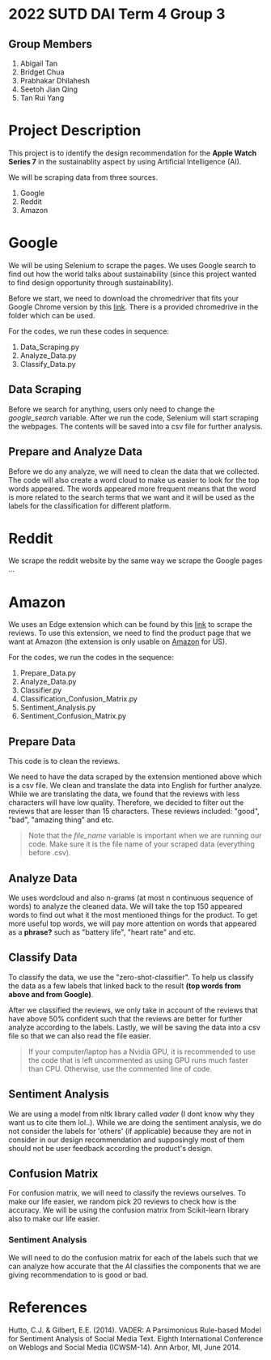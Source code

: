 # 2022 SUTD DAI Term 4 Group 3
## Group Members

1. Abigail Tan
2. Bridget Chua
3. Prabhakar Dhilahesh
4. Seetoh Jian Qing
5. Tan Rui Yang

# Project Description
This project is to identify the design recommendation for the **Apple Watch Series 7** in the sustainablity aspect by using Artificial Intelligence (AI).

We will be scraping data from three sources.
1. Google
2. Reddit
3. Amazon

# Google
We will be using Selenium to scrape the pages. We uses Google search to find out how the world talks about sustainability (since this project wanted to find design opportunity through sustainability).

Before we start, we need to download the chromedriver that fits your Google Chrome version by this [link](https://chromedriver.chromium.org/downloads). There is a provided chromedrive in the folder which can be used.

For the codes, we run these codes in sequence:
1. Data_Scraping.py
2. Analyze_Data.py
3. Classify_Data.py

## Data Scraping
Before we search for anything, users only need to change the *google_search* variable. After we run the code, Selenium will start scraping the webpages. The contents will be saved into a csv file for further analysis.

## Prepare and Analyze Data
Before we do any analyze, we will need to clean the data that we collected. The code will also create a word cloud to make us easier to look for the top words appeared. The words appeared more frequent means that the word is more related to the search terms that we want and it will be used as the labels for the classification for different platform.

# Reddit
We scrape the reddit website by the same way we scrape the Google pages ...

# Amazon
We uses an Edge extension which can be found by this [link](https://chrome.google.com/webstore/detail/amazon-reviews-exporter-c/njlppnciolcibljfdobcefcngiampidm) to scrape the reviews. To use this extension, we need to find the product page that we want at Amazon (the extension is only usable on [Amazon](https://www.amazon.com/) for US).

For the codes, we run the codes in the sequence:
1. Prepare_Data.py
2. Analyze_Data.py
3. Classifier.py
4. Classification_Confusion_Matrix.py
5. Sentiment_Analysis.py
6. Sentiment_Confusion_Matrix.py

## Prepare Data
This code is to clean the reviews.

We need to have the data scraped by the extension mentioned above which is a csv file. We clean and translate the data into English for further analyze. While we are translating the data, we found that the reviews with less characters will have low quality. Therefore, we decided to filter out the reviews that are lesser than 15 characters. These reviews included: "good", "bad", "amazing thing" and etc.

> Note that the *file_name* variable is important when we are running our code. Make sure it is the file name of your scraped data (everything before .csv).

## Analyze Data
We uses wordcloud and also n-grams (at most n continuous sequence of words) to analyze the cleaned data. We will take the top 150 appeared words to find out what it the most mentioned things for the product. To get more useful top words, we will pay more attention on words that appeared as a **phrase?** such as "battery life", "heart rate" and etc.

## Classify Data
To classify the data, we use the "zero-shot-classifier". To help us classify the data as a few labels that linked back to the result **(top words from above and from Google)**. 

After we classified the reviews, we only take in account of the reviews that have above 50% confident such that the reviews are better for further analyze according to the labels. Lastly, we will be saving the data into a csv file so that we can also read the file easier.

> If your computer/laptop has a Nvidia GPU, it is recommended to use the code that is left uncommented as using GPU runs much faster than CPU. Otherwise, use the commented line of code.

## Sentiment Analysis
We are using a model from nltk library called *vader* (I dont know why they want us to cite them lol..). While we are doing the sentiment analysis, we do not consider the labels for 'others' (if applicable) because they are not in consider in our design recommendation and supposingly most of them should not be user feedback according the product's design.

## Confusion Matrix
For confusion matrix, we will need to classify the reviews ourselves. To make our life easier, we random pick 20 reviews to check how is the accuracy. We will be using the confusion matrix from Scikit-learn library also to make our life easier.

### Sentiment Analysis
We will need to do the confusion matrix for each of the labels such that we can analyze how accurate that the AI classifies the components that we are giving recommendation to is good or bad.

# References
Hutto, C.J. & Gilbert, E.E. (2014). VADER: A Parsimonious Rule-based Model for Sentiment Analysis of Social Media Text. Eighth International Conference on Weblogs and Social Media (ICWSM-14). Ann Arbor, MI, June 2014.